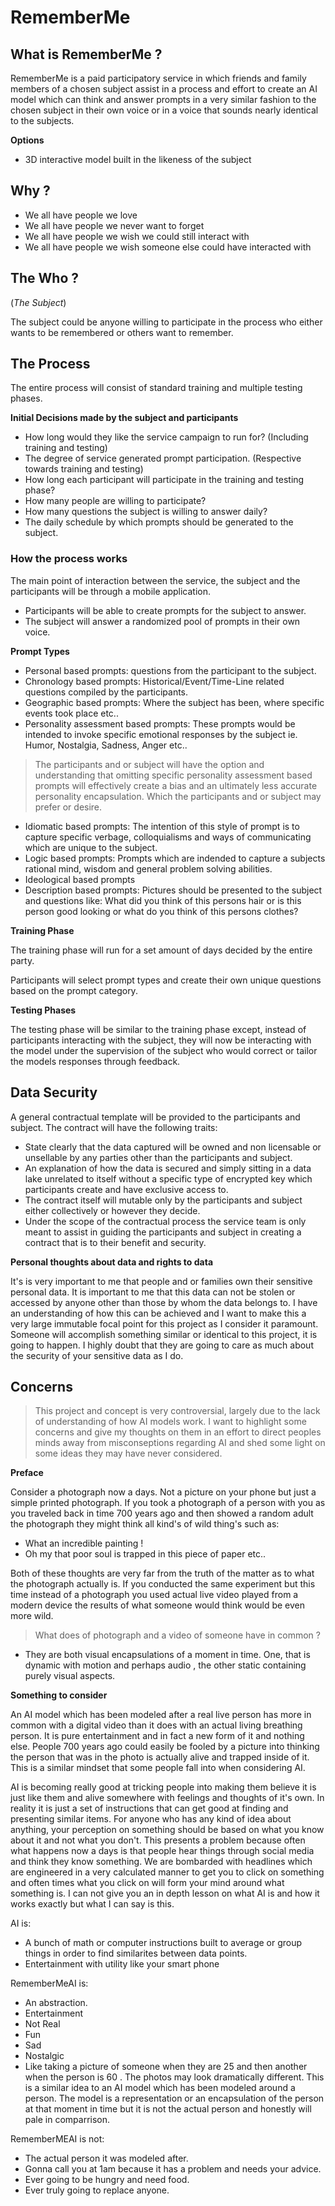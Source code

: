 # RememberMe

## What is RememberMe ?

RememberMe is a paid participatory service in which friends and family members of a chosen subject assist in a process and effort to create an AI model which can think and answer prompts in a very similar fashion to the chosen subject in their own voice or in a voice that sounds nearly identical to the subjects.  

**Options**

- 3D interactive model built in the likeness of the subject 

## Why ?

- We all have people we love
- We all have people we never want to forget
- We all have people we wish we could still interact with
- We all have people we wish someone else could have interacted with

## The Who ?
(*The Subject*)

The subject could be anyone willing to participate in the process who either wants to be remembered or others want to remember.

## The Process

The entire process will consist of standard training and multiple testing phases.

**Initial Decisions made by the subject and participants**

- How long would they like the service campaign to run for? (Including training and testing)
- The degree of service generated prompt participation. (Respective towards training and testing)
- How long each participant will participate in the training and testing phase?
- How many people are willing to participate?
- How many questions the subject is willing to answer daily?
- The daily schedule by which prompts should be generated to the subject.

### How the process works

The main point of interaction between the service, the subject and the participants will be through a mobile application.

- Participants will be able to create prompts for the subject to answer.
- The subject will answer a randomized pool of prompts in their own voice.




**Prompt Types**

- Personal based prompts: questions from the participant to the subject.
- Chronology based prompts: Historical/Event/Time-Line related questions compiled by the participants.
- Geographic based prompts: Where the subject has been, where specific events took place etc..
- Personality assessment based prompts: These prompts would be intended to invoke specific emotional responses by the subject ie. Humor, Nostalgia, Sadness, Anger etc..
> The participants and or subject will have the option and understanding that omitting specific personality assessment based prompts will effectively create a bias and an ultimately less accurate personality encapsulation. Which the participants and or subject may prefer or desire. 
- Idiomatic based prompts: The intention of this style of prompt is to capture specific verbage, colloquialisms and ways of communicating which are unique to the subject.
- Logic based prompts: Prompts which are indended to capture a subjects rational mind, wisdom and general problem solving abilities.
- Ideological based prompts
- Description based prompts: Pictures should be presented to the subject and questions like: What did you think of this persons hair or is this person good looking or what do you think of this persons clothes?



**Training Phase**

The training phase will run for a set amount of days decided by the entire party.

Participants will select prompt types and create their own unique questions based on the prompt category.

**Testing Phases**

The testing phase will be similar to the training phase except, instead of participants interacting with the subject, they will now be interacting with the model under the supervision of the subject who would correct or tailor the models responses through feedback. 


## Data Security

A general contractual template will be provided to the participants and subject.
The contract will have the following traits:

- State clearly that the data captured will be owned and non licensable or unsellable by any parties other than the participants and subject.
- An explanation of how the data is secured and simply sitting in a data lake unrelated to itself without a specific type of encrypted key which participants create and have exclusive access to.
- The contract itself will mutable only by the participants and subject either collectively or however they decide.
- Under the scope of the contractual process the service team is only meant to assist in guiding the participants and subject in creating a contract that is to their benefit and security.

**Personal thoughts about data and rights to data**

It's is very important to me that people and or families own their sensitive personal data.
It is important to me that this data can not be stolen or accessed by anyone other than those by whom the data belongs to.
I have an understanding of how this can be achieved and I want to make this a very large immutable focal point for this project as I consider it paramount. 
Someone will accomplish something similar or identical to this project, it is going to happen. I highly doubt that they are going to care as much about the security of your sensitive data as I do.


## Concerns

> This project and concept is very controversial, largely due to the lack of understanding of how AI models work. I want to highlight some concerns and give my thoughts on them in an effort to direct peoples minds away from misconseptions regarding AI and shed some light on some ideas they may have never considered. 

**Preface**

Consider a photograph now a days. Not a picture on your phone but just a simple printed photograph.
If you took a photograph of a person with you as you traveled back in time 700 years ago and then showed a random adult the photograph they might think all kind's of wild thing's such as:

- What an incredible painting !
- Oh my that poor soul is trapped in this piece of paper etc..

Both of these thoughts are very far from the truth of the matter as to what the photograph actually is.
If you conducted the same experiment but this time instead of a photograph you used actual live video played from a modern device the results of what someone would think would be even more wild.

> What does of photograph and a video of someone have in common ?

- They are both visual encapsulations of a moment in time. One, that is dynamic with motion and perhaps audio , the other static containing purely visual aspects. 

**Something to consider**

An AI model which has been modeled after a real live person has more in common with a digital video than it does with an actual living breathing person.
It is pure entertainment and in fact a new form of it and nothing else.
People 700 years ago could easily be fooled by a picture into thinking the person that was in the photo is actually alive and trapped inside of it. This is a similar mindset that some people fall into when considering AI. 

AI is becoming really good at tricking people into making them believe it is just like them and alive somewhere with feelings and thoughts of it's own. In reality it is just a set of instructions that can get good at finding and presenting similar items.
For anyone who has any kind of idea about anything, your perception on something should be based on what you know about it and not what you don't. This presents a problem because often what happens now a days is that people hear things through social media and think they know something. We are bombarded with headlines which are engineered in a very calculated manner to get you to click on something and often times what you click on will form your mind around what something is. 
I can not give you an in depth lesson on what AI is and how it works exactly but what I can say is this.

AI is:

- A bunch of math or computer instructions built to average or group things in order to find similarites between data points.
- Entertainment with utility like your smart phone

RememberMeAI is:

- An abstraction.
- Entertainment
- Not Real
- Fun
- Sad
- Nostalgic
- Like taking a picture of someone when they are 25 and then another when the person is 60 . The photos may look dramatically different. This is a similar idea to an AI model which has been modeled around a person. The model is a representation or an encapsulation of the person at that moment in time but it is not the actual person and honestly will pale in comparrison.


RememberMEAI is not:

- The actual person it was modeled after.
- Gonna call you at 1am because it has a problem and needs your advice.
- Ever going to be hungry and need food.
- Ever truly going to replace anyone.
